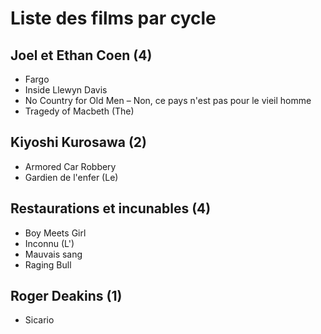 # Liste des films par cycle

## Joel et Ethan Coen (4)

  * Fargo  
  * Inside Llewyn Davis  
  * No Country for Old Men – Non, ce pays n'est pas pour le vieil homme  
  * Tragedy of Macbeth (The)

## Kiyoshi Kurosawa (2)

  * Armored Car Robbery  
  * Gardien de l'enfer (Le)

## Restaurations et incunables (4)

  * Boy Meets Girl  
  * Inconnu (L')  
  * Mauvais sang  
  * Raging Bull

## Roger Deakins (1)

  * Sicario  
